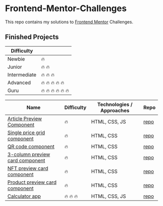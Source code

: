 # Frontend-Mentor-Challenges

This repo contains my solutions to [Frontend Mentor](https://www.frontendmentor.io/) Challenges.

## Finished Projects

| Difficulty   |                                           |
| ------------ | ----------------------------------------- |
| Newbie       | :fire:                                    |
| Junior       | :fire: :fire:                             |
| Intermediate | :fire: :fire: :fire:                      |
| Advanced     | :fire: :fire: :fire: :fire: :fire:        |
| Guru         | :fire: :fire: :fire: :fire: :fire: :fire: |

| Name                                                                                                                              | Difficulty           | Technologies / Approaches | Repo                                                                                                               |
| --------------------------------------------------------------------------------------------------------------------------------- | -------------------- | ------------------------- | ------------------------------------------------------------------------------------------------------------------ |
| [Article Preview Component](https://kuraanal.github.io/my.frontend.mentor.solutions/Article%20Preview%20Component/)               | :fire:               | HTML, CSS, JS             | [repo](https://github.com/Kuraanal/my.frontend.mentor.solutions/blob/master/Article%20Preview%20Component/)        |
| [Single price grid component](https://kuraanal.github.io/my.frontend.mentor.solutions/Single%20price%20grid%20component)          | :fire:               | HTML, CSS                 | [repo](https://github.com/Kuraanal/my.frontend.mentor.solutions/tree/master/Single%20price%20grid%20component)     |
| [QR code component](https://kuraanal.github.io/my.frontend.mentor.solutions/QR%20code%20component/)                               | :fire:               | HTML, CSS                 | [repo](https://github.com/Kuraanal/my.frontend.mentor.solutions/tree/master/QR%20code%20component)                 |
| [3-column preview card component](https://kuraanal.github.io/my.frontend.mentor.solutions/3-column%20preview%20card%20component/) | :fire:               | HTML, CSS                 | [repo](https://github.com/Kuraanal/my.frontend.mentor.solutions/tree/master/3-column%20preview%20card%20component) |
| [NFT preview card component](https://kuraanal.github.io/my.frontend.mentor.solutions/NFT%20Preview%20Card/)                       | :fire:               | HTML, CSS                 | [repo](https://github.com/Kuraanal/my.frontend.mentor.solutions/tree/master/NFT%20Preview%20Card)                  |
| [Product preview card component](https://kuraanal.github.io/my.frontend.mentor.solutions/Product%20preview%20card%20component/)   | :fire:               | HTML, CSS                 | [repo](https://github.com/Kuraanal/my.frontend.mentor.solutions/tree/master/Product%20preview%20card%20component)  |
| [Calculator app](https://kuraanal.github.io/my.frontend.mentor.solutions/Calculator%20app/)             | :fire: :fire: :fire: | HTML, CSS, JS                 | [repo](https://github.com/Kuraanal/my.frontend.mentor.solutions/tree/master/Calculator%20app)                      |
